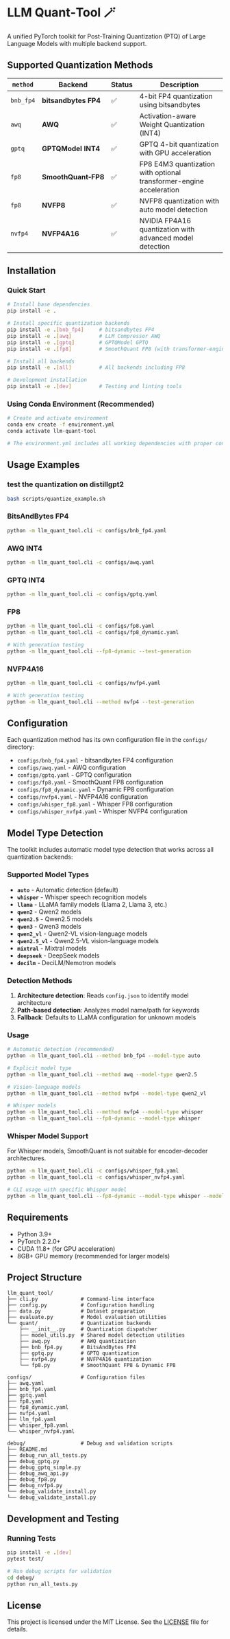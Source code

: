 # LLM Quant‑Tool 🪄

A unified PyTorch toolkit for Post-Training Quantization (PTQ) of Large Language Models with multiple backend support.

## Supported Quantization Methods

| `method`  | Backend                | Status | Description |
|-----------|------------------------|--------|-------------|
| `bnb_fp4` | **bitsandbytes FP4**   | ✅     | 4-bit FP4 quantization using bitsandbytes |
| `awq`     | **AWQ**                | ✅     | Activation-aware Weight Quantization (INT4) |
| `gptq`    | **GPTQModel INT4**     | ✅     | GPTQ 4-bit quantization with GPU acceleration |
| `fp8`     | **SmoothQuant‑FP8**    | ✅     | FP8 E4M3 quantization with optional transformer-engine acceleration |
| `fp8`     | **NVFP8**              | ✅     | NVFP8 quantization with auto model detection |
| `nvfp4`   | **NVFP4A16**           | ✅     | NVIDIA FP4A16 quantization with advanced model detection |

## Installation

### Quick Start

```bash
# Install base dependencies
pip install -e .

# Install specific quantization backends
pip install -e .[bnb_fp4]     # bitsandbytes FP4
pip install -e .[awq]         # LLM Compressor AWQ
pip install -e .[gptq]        # GPTQModel GPTQ
pip install -e .[fp8]         # SmoothQuant FP8 (with transformer-engine on Linux)

# Install all backends
pip install -e .[all]         # All backends including FP8

# Development installation
pip install -e .[dev]         # Testing and linting tools
```

### Using Conda Environment (Recommended)

```bash
# Create and activate environment
conda env create -f environment.yml
conda activate llm-quant-tool

# The environment.yml includes all working dependencies with proper constraints
```

## Usage Examples

### test the quantization on distillgpt2

```bash
bash scripts/quantize_example.sh 
```

### BitsAndBytes FP4

```bash
python -m llm_quant_tool.cli -c configs/bnb_fp4.yaml
```

### AWQ INT4

```bash
python -m llm_quant_tool.cli -c configs/awq.yaml
```

### GPTQ INT4

```bash
python -m llm_quant_tool.cli -c configs/gptq.yaml
```

### FP8

```bash
python -m llm_quant_tool.cli -c configs/fp8.yaml
python -m llm_quant_tool.cli -c configs/fp8_dynamic.yaml

# With generation testing
python -m llm_quant_tool.cli --fp8-dynamic --test-generation
```

### NVFP4A16

```bash
python -m llm_quant_tool.cli -c configs/nvfp4.yaml

# With generation testing
python -m llm_quant_tool.cli --method nvfp4 --test-generation
```

## Configuration

Each quantization method has its own configuration file in the `configs/` directory:

- `configs/bnb_fp4.yaml` - bitsandbytes FP4 configuration
- `configs/awq.yaml` - AWQ configuration
- `configs/gptq.yaml` - GPTQ configuration
- `configs/fp8.yaml` - SmoothQuant FP8 configuration
- `configs/fp8_dynamic.yaml` - Dynamic FP8 configuration
- `configs/nvfp4.yaml` - NVFP4A16 configuration
- `configs/whisper_fp8.yaml` - Whisper FP8 configuration
- `configs/whisper_nvfp4.yaml` - Whisper NVFP4 configuration

## Model Type Detection

The toolkit includes automatic model type detection that works across all quantization backends:

### Supported Model Types

- **`auto`** - Automatic detection (default)
- **`whisper`** - Whisper speech recognition models
- **`llama`** - LLaMA family models (Llama 2, Llama 3, etc.)
- **`qwen2`** - Qwen2 models  
- **`qwen2.5`** - Qwen2.5 models
- **`qwen3`** - Qwen3 models
- **`qwen2_vl`** - Qwen2-VL vision-language models
- **`qwen2.5_vl`** - Qwen2.5-VL vision-language models
- **`mixtral`** - Mixtral models
- **`deepseek`** - DeepSeek models
- **`decilm`** - DeciLM/Nemotron models

### Detection Methods

1. **Architecture detection**: Reads `config.json` to identify model architecture
2. **Path-based detection**: Analyzes model name/path for keywords
3. **Fallback**: Defaults to LLaMA configuration for unknown models

### Usage

```bash
# Automatic detection (recommended)
python -m llm_quant_tool.cli --method bnb_fp4 --model-type auto

# Explicit model type
python -m llm_quant_tool.cli --method awq --model-type qwen2.5

# Vision-language models
python -m llm_quant_tool.cli --method nvfp4 --model-type qwen2_vl

# Whisper models
python -m llm_quant_tool.cli --method nvfp4 --model-type whisper
python -m llm_quant_tool.cli --fp8-dynamic --model-type whisper
```

### Whisper Model Support

For Whisper models, SmoothQuant is not suitable for encoder-decoder architectures.

```bash
python -m llm_quant_tool.cli -c configs/whisper_fp8.yaml
python -m llm_quant_tool.cli -c configs/whisper_nvfp4.yaml

# CLI usage with specific Whisper model
python -m llm_quant_tool.cli --fp8-dynamic --model-type whisper --model-name-or-path openai/whisper-large-v3
```

## Requirements

- Python 3.9+
- PyTorch 2.2.0+
- CUDA 11.8+ (for GPU acceleration)
- 8GB+ GPU memory (recommended for larger models)

## Project Structure

```text
llm_quant_tool/
├── cli.py              # Command-line interface
├── config.py           # Configuration handling
├── data.py             # Dataset preparation
├── evaluate.py         # Model evaluation utilities
└── quant/              # Quantization backends
    ├── __init__.py     # Quantization dispatcher
    ├── model_utils.py  # Shared model detection utilities
    ├── awq.py          # AWQ quantization
    ├── bnb_fp4.py      # BitsAndBytes FP4
    ├── gptq.py         # GPTQ quantization
    ├── nvfp4.py        # NVFP4A16 quantization
    └── fp8.py          # SmoothQuant FP8 & Dynamic FP8

configs/                # Configuration files
├── awq.yaml
├── bnb_fp4.yaml
├── gptq.yaml
├── fp8.yaml
├── fp8_dynamic.yaml
├── nvfp4.yaml
├── llm_fp4.yaml
├── whisper_fp8.yaml
└── whisper_nvfp4.yaml

debug/                  # Debug and validation scripts
├── README.md
├── debug_run_all_tests.py
├── debug_gptq.py
├── debug_gptq_simple.py
├── debug_awq_api.py
├── debug_fp8.py
├── debug_nvfp4.py
└── debug_validate_install.py
└── debug_validate_install.py
```

## Development and Testing

### Running Tests

```bash
pip install -e .[dev]
pytest test/

# Run debug scripts for validation
cd debug/
python run_all_tests.py
```

## License

This project is licensed under the MIT License. See the [LICENSE](LICENSE) file for details.
